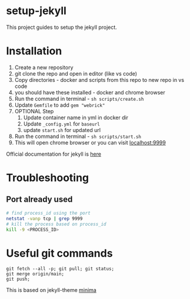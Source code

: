 # setup-jekyll

This project guides to setup the jekyll project.

# Installation

1. Create a new repository
2. git clone the repo and open in editor (like vs code)
3. Copy directories - docker and scripts from this repo to new repo in vs code
4. you should have these installed - docker and chrome browser
5. Run the command in terminal - `sh scripts/create.sh`
6. Update `Gemfile` to add `gem "webrick"`
7. OPTIONAL Step
   1. Update container name in yml in docker dir
   2. Update `_config.yml` for `baseurl`
   3. update `start.sh` for updated url
8. Run the command in terminal - `sh scripts/start.sh`
9.  This will open chrome browser or you can visit [localhost:9999](http://localhost:9999)

Official documentation for jekyll is [here](https://jekyllrb.com/)

# Troubleshooting

## Port already used
```bash
# find process_id using the port
netstat -vanp tcp | grep 9999
# kill the process based on process_id
kill -9 <PROCESS_ID>
```

# Useful git commands

```
git fetch --all -p; git pull; git status;
git merge origin/main;
git push;
```

This is based on jekyll-theme [minima](https://github.com/jekyll/minima#contents-at-a-glance)